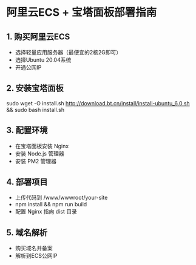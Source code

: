 # 阿里云ECS + 宝塔面板部署指南

## 1. 购买阿里云ECS
- 选择轻量应用服务器（最便宜的2核2G即可）
- 选择Ubuntu 20.04系统
- 开通公网IP

## 2. 安装宝塔面板
sudo wget -O install.sh http://download.bt.cn/install/install-ubuntu_6.0.sh && sudo bash install.sh

## 3. 配置环境
- 在宝塔面板安装 Nginx
- 安装 Node.js 管理器
- 安装 PM2 管理器

## 4. 部署项目
- 上传代码到 /www/wwwroot/your-site
- npm install && npm run build
- 配置 Nginx 指向 dist 目录

## 5. 域名解析
- 购买域名并备案
- 解析到ECS公网IP
